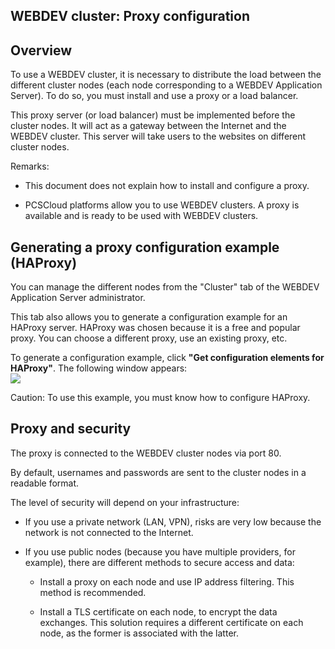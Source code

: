 
## WEBDEV cluster: Proxy configuration
			

<a name="3539085_NOTE1"></a>
<a name="3539085_NOTE1_1"></a>


## Overview
<a name="overview_ELTTEXTE000100"></a>
To use a WEBDEV cluster, it is necessary to distribute the load between the different cluster nodes (each node corresponding to a WEBDEV Application Server). To do so, you must install and use a proxy or a load balancer.

This proxy server (or load balancer) must be implemented before the cluster nodes. It will act as a gateway between the Internet and the WEBDEV cluster. This server will take users to the websites on different cluster nodes.

Remarks: 

- This document does not explain how to install and configure a proxy.  

- PCSCloud platforms allow you to use WEBDEV clusters. A proxy is available and is ready to be used with WEBDEV clusters. 




<a name="3539085_NOTE2"></a>
<a name="3539085_NOTE2_1"></a>


## Generating a proxy configuration example (HAProxy)
<a name="generating_proxy_configuration_example_haproxy_ELTTEXTE000124"></a>
You can manage the different nodes from the "Cluster" tab of the WEBDEV Application Server administrator. 

This tab also allows you to generate a configuration example for an HAProxy server. HAProxy was chosen because it is a free and popular proxy. You can choose a different proxy, use an existing proxy, etc.

To generate a configuration example, click **"Get configuration elements for HAProxy"**. The following window appears: <br>![](https://doc.pcsoft.fr/en-US/images/image.awp?langid=3&name=WBCluster_HAProxy.gif)


Caution: To use this example, you must know how to configure HAProxy. 

<a name="3539085_NOTE3"></a>
<a name="3539085_NOTE3_1"></a>


## Proxy and security
<a name="proxy_and_security_ELTTEXTE000148"></a>
The proxy is connected to the WEBDEV cluster nodes via port 80. 

By default, usernames and passwords are sent to the cluster nodes in a readable format. 

The level of security will depend on your infrastructure: 

- If you use a private network (LAN, VPN), risks are very low because the network is not connected to the Internet. 

- If you use public nodes (because you have multiple providers, for example), there are different methods to secure access and data: 

	- Install a proxy on each node and use IP address filtering. This method is recommended. 

	- Install a TLS certificate on each node, to encrypt the data exchanges. This solution requires a different certificate on each node, as the former is associated with the latter. 








